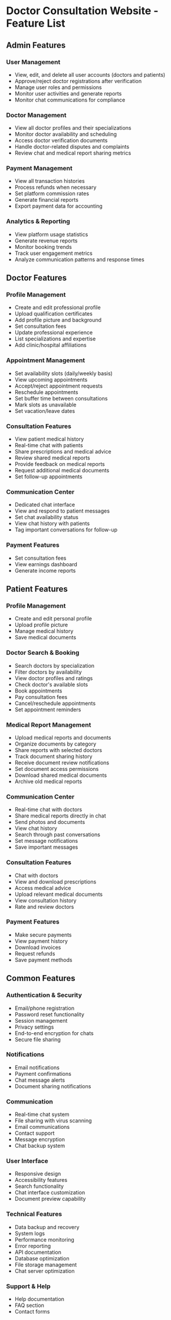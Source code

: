 # Doctor Consultation Website - Feature List

## Admin Features
### User Management
- View, edit, and delete all user accounts (doctors and patients)
- Approve/reject doctor registrations after verification
- Manage user roles and permissions
- Monitor user activities and generate reports
- Monitor chat communications for compliance

### Doctor Management
- View all doctor profiles and their specializations
- Monitor doctor availability and scheduling
- Access doctor verification documents
- Handle doctor-related disputes and complaints
- Review chat and medical report sharing metrics

### Payment Management
- View all transaction histories
- Process refunds when necessary
- Set platform commission rates
- Generate financial reports
- Export payment data for accounting

### Analytics & Reporting
- View platform usage statistics
- Generate revenue reports
- Monitor booking trends
- Track user engagement metrics
- Analyze communication patterns and response times

## Doctor Features
### Profile Management
- Create and edit professional profile
- Upload qualification certificates
- Add profile picture and background
- Set consultation fees
- Update professional experience
- List specializations and expertise
- Add clinic/hospital affiliations

### Appointment Management
- Set availability slots (daily/weekly basis)
- View upcoming appointments
- Accept/reject appointment requests
- Reschedule appointments
- Set buffer time between consultations
- Mark slots as unavailable
- Set vacation/leave dates

### Consultation Features
- View patient medical history
- Real-time chat with patients
- Share prescriptions and medical advice
- Review shared medical reports
- Provide feedback on medical reports
- Request additional medical documents
- Set follow-up appointments

### Communication Center
- Dedicated chat interface
- View and respond to patient messages
- Set chat availability status
- View chat history with patients
- Tag important conversations for follow-up

### Payment Features
- Set consultation fees
- View earnings dashboard
- Generate income reports

## Patient Features
### Profile Management
- Create and edit personal profile
- Upload profile picture
- Manage medical history
- Save medical documents

### Doctor Search & Booking
- Search doctors by specialization
- Filter doctors by availability
- View doctor profiles and ratings
- Check doctor's available slots
- Book appointments
- Pay consultation fees
- Cancel/reschedule appointments
- Set appointment reminders

### Medical Report Management
- Upload medical reports and documents
- Organize documents by category
- Share reports with selected doctors
- Track document sharing history
- Receive document review notifications
- Set document access permissions
- Download shared medical documents
- Archive old medical reports

### Communication Center
- Real-time chat with doctors
- Share medical reports directly in chat
- Send photos and documents
- View chat history
- Search through past conversations
- Set message notifications
- Save important messages

### Consultation Features
- Chat with doctors
- View and download prescriptions
- Access medical advice
- Upload relevant medical documents
- View consultation history
- Rate and review doctors

### Payment Features
- Make secure payments
- View payment history
- Download invoices
- Request refunds
- Save payment methods

## Common Features
### Authentication & Security
- Email/phone registration
- Password reset functionality
- Session management
- Privacy settings
- End-to-end encryption for chats
- Secure file sharing

### Notifications
- Email notifications
- Payment confirmations
- Chat message alerts
- Document sharing notifications

### Communication
- Real-time chat system
- File sharing with virus scanning
- Email communications
- Contact support
- Message encryption
- Chat backup system

### User Interface
- Responsive design
- Accessibility features
- Search functionality
- Chat interface customization
- Document preview capability

### Technical Features
- Data backup and recovery
- System logs
- Performance monitoring
- Error reporting
- API documentation
- Database optimization
- File storage management
- Chat server optimization

### Support & Help
- Help documentation
- FAQ section
- Contact forms
